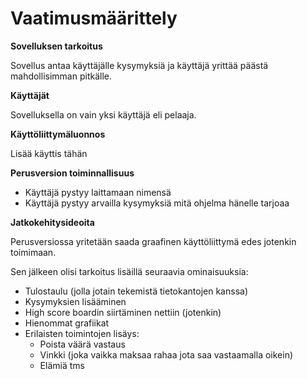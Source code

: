 # Vaatimusmäärittely
**Sovelluksen tarkoitus**

Sovellus antaa käyttäjälle kysymyksiä ja käyttäjä yrittää päästä mahdollisimman pitkälle.


**Käyttäjät**

Sovelluksella on vain yksi käyttäjä eli pelaaja.

**Käyttöliittymäluonnos**

Lisää käyttis tähän

**Perusversion toiminnallisuus**

* Käyttäjä pystyy laittamaan nimensä
* Käyttäjä pystyy arvailla kysymyksiä mitä ohjelma hänelle tarjoaa


**Jatkokehitysideoita**

Perusversiossa yritetään saada graafinen käyttöliittymä edes jotenkin toimimaan.

Sen jälkeen olisi tarkoitus lisäillä seuraavia ominaisuuksia:

* Tulostaulu (jolla jotain tekemistä tietokantojen kanssa)
* Kysymyksien lisääminen
* High score boardin siirtäminen nettiin (jotenkin)
* Hienommat grafiikat
* Erilaisten toimintojen lisäys:
   * Poista väärä vastaus
   * Vinkki (joka vaikka maksaa rahaa jota saa vastaamalla oikein)
   * Elämiä tms
